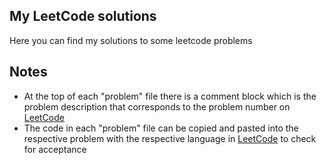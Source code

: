 ## My LeetCode solutions

Here you can find my solutions to some leetcode problems

## Notes

* At the top of each "problem" file there is a comment block which is the problem description that corresponds to the problem number on [LeetCode](https://leetcode.com/problemset/all/)
* The code in each "problem" file can be copied and pasted into the respective problem with the respective language in [LeetCode](https://leetcode.com/problemset/all/) to check for acceptance